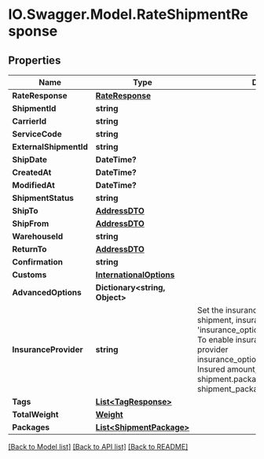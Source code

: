 # IO.Swagger.Model.RateShipmentResponse
## Properties

Name | Type | Description | Notes
------------ | ------------- | ------------- | -------------
**RateResponse** | [**RateResponse**](RateResponse.md) |  | [optional] 
**ShipmentId** | **string** |  | [optional] 
**CarrierId** | **string** |  | [optional] 
**ServiceCode** | **string** |  | [optional] 
**ExternalShipmentId** | **string** |  | [optional] 
**ShipDate** | **DateTime?** |  | [optional] 
**CreatedAt** | **DateTime?** |  | [optional] 
**ModifiedAt** | **DateTime?** |  | [optional] 
**ShipmentStatus** | **string** |  | [optional] 
**ShipTo** | [**AddressDTO**](AddressDTO.md) |  | [optional] 
**ShipFrom** | [**AddressDTO**](AddressDTO.md) |  | [optional] 
**WarehouseId** | **string** |  | [optional] 
**ReturnTo** | [**AddressDTO**](AddressDTO.md) |  | [optional] 
**Confirmation** | **string** |  | [optional] 
**Customs** | [**InternationalOptions**](InternationalOptions.md) |  | [optional] 
**AdvancedOptions** | **Dictionary&lt;string, Object&gt;** |  | [optional] 
**InsuranceProvider** | **string** | Set the insurance provider for the entire shipment, insurance is defaulted to &#39;insurance_options_provider_enum.none&#39;.  To enable insurance, set the insurance provider insurance_options_provider_enum.  Insured amount, should be set inside the shipment.packages collection for each shipment_package. | [optional] 
**Tags** | [**List&lt;TagResponse&gt;**](TagResponse.md) |  | [optional] 
**TotalWeight** | [**Weight**](Weight.md) |  | [optional] 
**Packages** | [**List&lt;ShipmentPackage&gt;**](ShipmentPackage.md) |  | [optional] 

[[Back to Model list]](../README.md#documentation-for-models) [[Back to API list]](../README.md#documentation-for-api-endpoints) [[Back to README]](../README.md)

